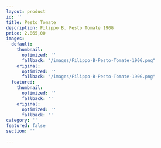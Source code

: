 ```yaml
---
layout: product
id: ''
title: Pesto Tomate
description: Filippo B. Pesto Tomate 190G
price: 2.865,00
images:
  default:
    thumbnail:
      optimized: ''
      fallback: "/images/Filippo-B-Pesto-Tomate-190G.png"
    original:
      optimized: ''
      fallback: "/images/Filippo-B-Pesto-Tomate-190G.png"
  featured:
    thumbnail:
      optimized: ''
      fallback: ''
    original:
      optimized: ''
      fallback: ''
category: ''
featured: false
section: ''

---
```

